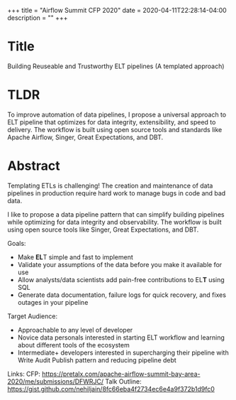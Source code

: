 +++
title = "Airflow Summit CFP 2020"
date = 2020-04-11T22:28:14-04:00
description = ""
+++


# Title

Building Reuseable and Trustworthy ELT pipelines (A templated approach)

# TLDR

To improve automation of data pipelines, I propose a universal approach to ELT pipeline that optimizes for data integrity, extensibility, and speed to delivery. The workflow is built using open source tools and standards like Apache Airflow, Singer, Great Expectations, and DBT.

# Abstract

Templating ETLs is challenging! The creation and maintenance of data pipelines in production require hard work to manage bugs in code and bad data. 

I like to propose a data pipeline pattern that can simplify building pipelines while optimizing for data integrity and observability. The workflow is built using open source tools like Singer, Great Expectations, and DBT. 

Goals:

* Make **EL**T simple and fast to implement
* Validate your assumptions of the data before you make it available for use
* Allow analysts/data scientists add pain-free contributions to EL**T** using SQL
* Generate data documentation, failure logs for quick recovery, and fixes outages in your pipeline

Target Audience:

* Approachable to any level of developer
* Novice data personals interested in starting ELT workflow and learning about different tools of the ecosystem
* Intermediate+ developers interested in supercharging their pipeline with Write Audit Publish pattern and reducing pipeline debt

Links:
CFP: https://pretalx.com/apache-airflow-summit-bay-area-2020/me/submissions/DFWRJC/
Talk Outline: https://gist.github.com/nehiljain/8fc66eba4f2734ec6e4a9f372b1d9fc0